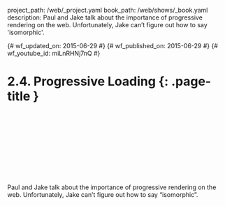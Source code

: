 project_path: /web/_project.yaml book_path: /web/shows/_book.yaml description: Paul and Jake talk about the importance of progressive rendering on the web. Unfortunately, Jake can’t figure out how to say 'isomorphic'.

{# wf_updated_on: 2015-06-29 #} {# wf_published_on: 2015-06-29 #} {# wf_youtube_id: miLnRHNj7nQ #}

# 2.4. Progressive Loading {: .page-title }

<div class="video-wrapper">
  <iframe class="devsite-embedded-youtube-video" data-video-id="miLnRHNj7nQ"
          data-autohide="1" data-showinfo="0" frameborder="0" allowfullscreen>
  </iframe>
</div>

Paul and Jake talk about the importance of progressive rendering on the web. Unfortunately, Jake can’t figure out how to say “isomorphic”.